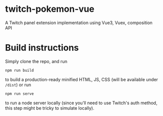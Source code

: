 # twitch-pokemon-vue
A Twitch panel extension implementation using Vue3, Vuex, composition API

# Build instructions
Simply clone the repo, and run
```
npm run build
```
to build a production-ready minified HTML, JS, CSS (will be available under `/dist`)
or run
```
npm run serve
```
to run a node server locally (since you'll need to use Twitch's auth method, this step might be tricky to simulate locally).
